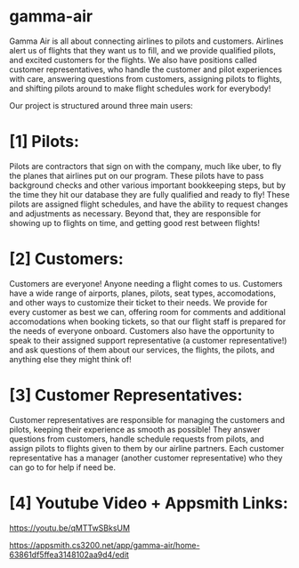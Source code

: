 # gamma-air
 
Gamma Air is all about connecting airlines to pilots and customers. Airlines alert us of flights that they want us to fill, and we provide qualified pilots, and excited customers for the flights. We also have positions called customer representatives, who handle the customer and pilot experiences with care, answering questions from customers, assigning pilots to flights, and shifting pilots around to make flight schedules work for everybody!

Our project is structured around three main users:

# [1] Pilots:

Pilots are contractors that sign on with the company, much like uber, to fly the planes that airlines put on our program. These pilots have to pass background checks and other various important bookkeeping steps, but by the time they hit our database they are fully qualified and ready to fly! These pilots are assigned flight schedules, and have the ability to request changes and adjustments as necessary. Beyond that, they are responsible for showing up to flights on time, and getting good rest between flights!

# [2] Customers:

Customers are everyone! Anyone needing a flight comes to us. Customers have a wide range of airports, planes, pilots, seat types, accomodations, and other ways to customize their ticket to their needs. We provide for every customer as best we can, offering room for comments and additional accomodations when booking tickets, so that our flight staff is prepared for the needs of everyone onboard. Customers also have the opportunity to speak to their assigned support representative (a customer representative!) and ask questions of them about our services, the flights, the pilots, and anything else they might think of!

# [3] Customer Representatives:

Customer representatives are responsible for managing the customers and pilots, keeping their experience as smooth as possible! They answer questions from customers, handle schedule requests from pilots, and assign pilots to flights given to them by our airline partners. Each customer representative has a manager (another customer representative) who they can go to for help if need be.

# [4] Youtube Video + Appsmith Links:

https://youtu.be/qMTTwSBksUM

https://appsmith.cs3200.net/app/gamma-air/home-63861df5ffea3148102aa9d4/edit
